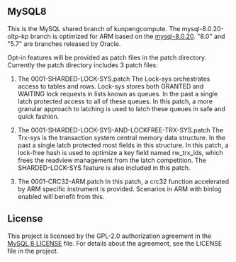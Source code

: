 ## MySQL8

This is the MySQL shared branch of kunpengcompute. The mysql-8.0.20-oltp-kp branch is optimized for ARM based on the [mysql-8.0.20](https://github.com/mysql/mysql-server/tree/mysql-8.0.20). "8.0" and "5.7" are branches released by Oracle. 

Opt-in features will be provided as patch files in the patch directory. Currently the patch directory includes 3 patch files:
1. The 0001-SHARDED-LOCK-SYS.patch
The Lock-sys orchestrates access to tables and rows. Lock-sys stores both GRANTED and WAITING lock requests in lists known as queues. In the past a single latch protected access to all of these queues. In this patch, a more granular approach to latching is used to latch these queues in safe and quick fashion.

2. The 0001-SHARDED-LOCK-SYS-AND-LOCKFREE-TRX-SYS.patch
The Trx-sys is the transaction system central memory data structure. In the past a single latch protected most fields in this structure. In this patch, a lock-free hash is used to optimize a key field named rw_trx_ids, which frees the readview management from the latch competition. The SHARDED-LOCK-SYS feature is also included in this patch.

3. The 0001-CRC32-ARM.patch
In this patch, a crc32 function accelerated by ARM specific instrument is provided. Scenarios in ARM with binlog enabled will benefit from this.

## License

This project is licensed by the GPL-2.0 authorization agreement in the [MySQL 8 LICENSE](https://github.com/mysql/mysql-server/blob/8.0/LICENSE) file. For details about the agreement, see the LICENSE file in the project.
